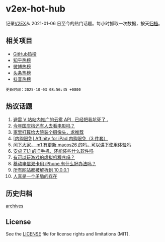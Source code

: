 # v2ex-hot-hub

 记录[V2EX](https://www.v2ex.com/)从 2021-01-06 日至今的热门话题。每小时抓取一次数据，按天[归档](archives)。
 
 ## 相关项目

- [GitHub热榜](https://github.com/lonnyzhang423/github-hot-hub)
- [知乎热榜](https://github.com/lonnyzhang423/zhihu-hot-hub)
- [微博热榜](https://github.com/lonnyzhang423/weibo-hot-hub)
- [头条热榜](https://github.com/lonnyzhang423/toutiao-hot-hub)
- [抖音热榜](https://github.com/lonnyzhang423/douyin-hot-hub)


 `更新时间：2025-10-03 08:56:45 +0800`

## 热议话题

1. [避雷 V 站站内推广的云雾 API , 已经把我坑死了 .](https://www.v2ex.com/t/1163131)
1. [今年国庆档还有人去看电影吗？](https://www.v2ex.com/t/1163132)
1. [家里打算给大院装个摄像头，求推荐](https://www.v2ex.com/t/1163121)
1. [[内购限免] Affinity for iPad 内购限免（3 件套）](https://www.v2ex.com/t/1163129)
1. [问下大家， m1 有更新 macos26 的吗，可以讲下使用体验吗](https://www.v2ex.com/t/1163173)
1. [安卓 7.1.1 的旧手机，还能装些什么软件吗](https://www.v2ex.com/t/1163191)
1. [有可以玩游戏的虚拟机程序吗？](https://www.v2ex.com/t/1163149)
1. [移动电信双卡用 iPhone 有什么好办法吗？](https://www.v2ex.com/t/1163177)
1. [所有网站都被解析到 10.0.0.1](https://www.v2ex.com/t/1163120)
1. [人真是一个矛盾的存在](https://www.v2ex.com/t/1163127)

## 历史归档

[archives](archives)

## License

See the [LICENSE](LICENSE) file for license rights and limitations (MIT).
